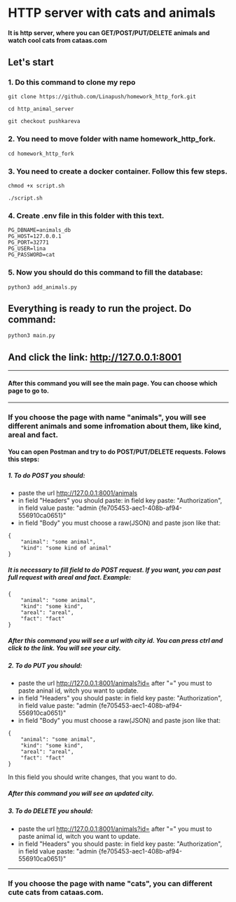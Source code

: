 # HTTP server with cats and animals
#### It is http server, where you can GET/POST/PUT/DELETE animals and watch cool cats from cataas.com

## Let's start

### 1. Do this command to clone my repo

```
git clone https://github.com/Linapush/homework_http_fork.git
```
```
cd http_animal_server
```
```
git checkout pushkareva
```
### 2. You need to move folder with name homework_http_fork.

```
cd homework_http_fork
```

### 3. You need to create a docker container. Follow this few steps.

```
chmod +x script.sh
```
```
./script.sh
```
### 4. Create .env file in this folder with this text.
```
PG_DBNAME=animals_db
PG_HOST=127.0.0.1
PG_PORT=32771
PG_USER=lina
PG_PASSWORD=cat
```
### 5. __Now you should do this command to fill the database:__

```
python3 add_animals.py
```

## Everything is ready to run the project. Do command:
```
python3 main.py
```
## And click the link: http://127.0.0.1:8001

---
#### After this command you will see the main page. You can choose which page to go to. 
---
### If you choose the page with name "animals", you will see different animals and some infromation about them, like kind, areal and fact. 

#### You can open Postman and try to do POST/PUT/DELETE requests. Folows this steps:

##### 1. To do POST you should:
* paste the url http://127.0.0.1:8001/animals
* in field "Headers" you should paste:
in field key paste: "Authorization",
in field value paste: "admin {fe705453-aec1-408b-af94-556910ca0651}"
* in field "Body" you must choose a raw(JSON) and paste json like that:
```
{
    "animal": "some animal", 
    "kind": "some kind of animal"
}
```
##### It is necessary to fill field to do POST request. If you want, you can  past full request with areal and fact. Example:
```
{
    "animal": "some animal", 
    "kind": "some kind", 
    "areal": "areal",
    "fact": "fact"   
}
```
##### After this command you will see a url with city id. You can press ctrl and click to the link. You will see your city.

 ##### 2. To do PUT you should:
* paste the url http://127.0.0.1:8001/animals?id=
after "=" you must to paste aninal id, witch you want to update.
* in field "Headers" you should paste:
in field key paste: "Authorization",
in field value paste: "admin {fe705453-aec1-408b-af94-556910ca0651}"
* in field "Body" you must choose a raw(JSON) and paste json like that:
```
{
    "animal": "some animal", 
    "kind": "some kind", 
    "areal": "areal",
    "fact": "fact"  
}
```
In this field you should write changes, that you want to do.
##### After this command you will see an updated city.

##### 3. To do DELETE you should:
* paste the url http://127.0.0.1:8001/animals?id=
after "=" you must to paste animal id, witch you want to update.
* in field "Headers" you should paste:
in field key paste: "Authorization",
in field value paste: "admin {fe705453-aec1-408b-af94-556910ca0651}"
---
### If you choose the page with name "cats", you can different cute cats from cataas.com.
